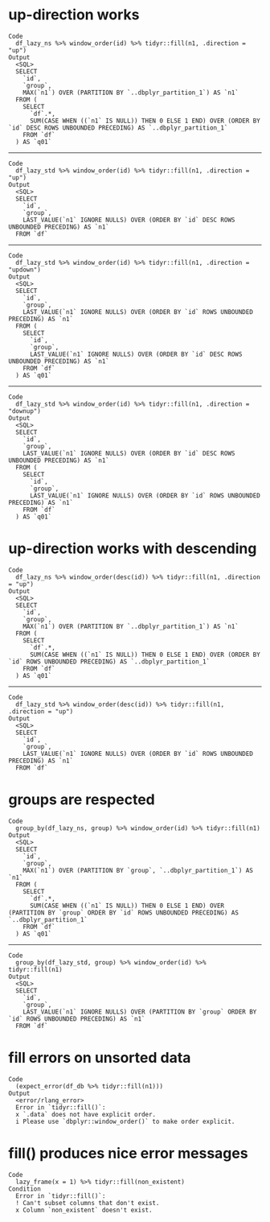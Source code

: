 # up-direction works

    Code
      df_lazy_ns %>% window_order(id) %>% tidyr::fill(n1, .direction = "up")
    Output
      <SQL>
      SELECT
        `id`,
        `group`,
        MAX(`n1`) OVER (PARTITION BY `..dbplyr_partition_1`) AS `n1`
      FROM (
        SELECT
          `df`.*,
          SUM(CASE WHEN ((`n1` IS NULL)) THEN 0 ELSE 1 END) OVER (ORDER BY `id` DESC ROWS UNBOUNDED PRECEDING) AS `..dbplyr_partition_1`
        FROM `df`
      ) AS `q01`

---

    Code
      df_lazy_std %>% window_order(id) %>% tidyr::fill(n1, .direction = "up")
    Output
      <SQL>
      SELECT
        `id`,
        `group`,
        LAST_VALUE(`n1` IGNORE NULLS) OVER (ORDER BY `id` DESC ROWS UNBOUNDED PRECEDING) AS `n1`
      FROM `df`

---

    Code
      df_lazy_std %>% window_order(id) %>% tidyr::fill(n1, .direction = "updown")
    Output
      <SQL>
      SELECT
        `id`,
        `group`,
        LAST_VALUE(`n1` IGNORE NULLS) OVER (ORDER BY `id` ROWS UNBOUNDED PRECEDING) AS `n1`
      FROM (
        SELECT
          `id`,
          `group`,
          LAST_VALUE(`n1` IGNORE NULLS) OVER (ORDER BY `id` DESC ROWS UNBOUNDED PRECEDING) AS `n1`
        FROM `df`
      ) AS `q01`

---

    Code
      df_lazy_std %>% window_order(id) %>% tidyr::fill(n1, .direction = "downup")
    Output
      <SQL>
      SELECT
        `id`,
        `group`,
        LAST_VALUE(`n1` IGNORE NULLS) OVER (ORDER BY `id` DESC ROWS UNBOUNDED PRECEDING) AS `n1`
      FROM (
        SELECT
          `id`,
          `group`,
          LAST_VALUE(`n1` IGNORE NULLS) OVER (ORDER BY `id` ROWS UNBOUNDED PRECEDING) AS `n1`
        FROM `df`
      ) AS `q01`

# up-direction works with descending

    Code
      df_lazy_ns %>% window_order(desc(id)) %>% tidyr::fill(n1, .direction = "up")
    Output
      <SQL>
      SELECT
        `id`,
        `group`,
        MAX(`n1`) OVER (PARTITION BY `..dbplyr_partition_1`) AS `n1`
      FROM (
        SELECT
          `df`.*,
          SUM(CASE WHEN ((`n1` IS NULL)) THEN 0 ELSE 1 END) OVER (ORDER BY `id` ROWS UNBOUNDED PRECEDING) AS `..dbplyr_partition_1`
        FROM `df`
      ) AS `q01`

---

    Code
      df_lazy_std %>% window_order(desc(id)) %>% tidyr::fill(n1, .direction = "up")
    Output
      <SQL>
      SELECT
        `id`,
        `group`,
        LAST_VALUE(`n1` IGNORE NULLS) OVER (ORDER BY `id` ROWS UNBOUNDED PRECEDING) AS `n1`
      FROM `df`

# groups are respected

    Code
      group_by(df_lazy_ns, group) %>% window_order(id) %>% tidyr::fill(n1)
    Output
      <SQL>
      SELECT
        `id`,
        `group`,
        MAX(`n1`) OVER (PARTITION BY `group`, `..dbplyr_partition_1`) AS `n1`
      FROM (
        SELECT
          `df`.*,
          SUM(CASE WHEN ((`n1` IS NULL)) THEN 0 ELSE 1 END) OVER (PARTITION BY `group` ORDER BY `id` ROWS UNBOUNDED PRECEDING) AS `..dbplyr_partition_1`
        FROM `df`
      ) AS `q01`

---

    Code
      group_by(df_lazy_std, group) %>% window_order(id) %>% tidyr::fill(n1)
    Output
      <SQL>
      SELECT
        `id`,
        `group`,
        LAST_VALUE(`n1` IGNORE NULLS) OVER (PARTITION BY `group` ORDER BY `id` ROWS UNBOUNDED PRECEDING) AS `n1`
      FROM `df`

# fill errors on unsorted data

    Code
      (expect_error(df_db %>% tidyr::fill(n1)))
    Output
      <error/rlang_error>
      Error in `tidyr::fill()`:
      x `.data` does not have explicit order.
      i Please use `dbplyr::window_order()` to make order explicit.

# fill() produces nice error messages

    Code
      lazy_frame(x = 1) %>% tidyr::fill(non_existent)
    Condition
      Error in `tidyr::fill()`:
      ! Can't subset columns that don't exist.
      x Column `non_existent` doesn't exist.

